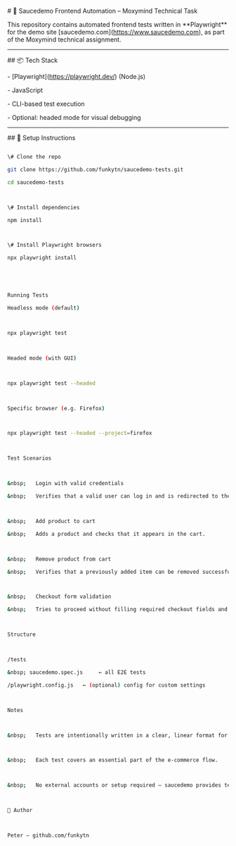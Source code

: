 \# 🧪 Saucedemo Frontend Automation – Moxymind Technical Task



This repository contains automated frontend tests written in \*\*Playwright\*\* for the demo site \[saucedemo.com](https://www.saucedemo.com), as part of the Moxymind technical assignment.



---



\## 📦 Tech Stack



\- \[Playwright](https://playwright.dev/) (Node.js)

\- JavaScript

\- CLI-based test execution

\- Optional: headed mode for visual debugging



---



\## 🚀 Setup Instructions



```bash

\# Clone the repo

git clone https://github.com/funkytn/saucedemo-tests.git

cd saucedemo-tests



\# Install dependencies

npm install



\# Install Playwright browsers

npx playwright install





Running Tests

Headless mode (default)



npx playwright test



Headed mode (with GUI)



npx playwright test --headed



Specific browser (e.g. Firefox)



npx playwright test --headed --project=firefox



Test Scenarios



&nbsp;   Login with valid credentials

&nbsp;   Verifies that a valid user can log in and is redirected to the inventory page.



&nbsp;   Add product to cart

&nbsp;   Adds a product and checks that it appears in the cart.



&nbsp;   Remove product from cart

&nbsp;   Verifies that a previously added item can be removed successfully.



&nbsp;   Checkout form validation

&nbsp;   Tries to proceed without filling required checkout fields and checks for error message.



Structure



/tests

&nbsp; saucedemo.spec.js     ← all E2E tests

/playwright.config.js   ← (optional) config for custom settings



Notes



&nbsp;   Tests are intentionally written in a clear, linear format for readability.



&nbsp;   Each test covers an essential part of the e-commerce flow.



&nbsp;   No external accounts or setup required – saucedemo provides test data.



👤 Author



Peter – github.com/funkytn



